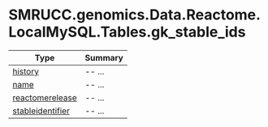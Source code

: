 ﻿
# SMRUCC.genomics.Data.Reactome.LocalMySQL.Tables.gk_stable_ids

|Type|Summary|
|----|-------|
|[history](./history.md)|-- ...|
|[name](./name.md)|-- ...|
|[reactomerelease](./reactomerelease.md)|-- ...|
|[stableidentifier](./stableidentifier.md)|-- ...|

